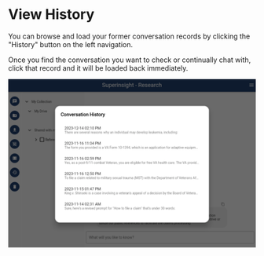 # View History

You can browse and load your former conversation records by clicking the "History" button on the left navigation.

Once you find the conversation you want to check or continually chat with, click that record and it will be loaded back immediately.

![History](/assets/images/tutorial/history.png)
